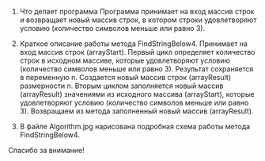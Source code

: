 1. Что делает программа
Программа принимает на вход массив строк и возвращает новый массив строк, в котором строки удовлетворяют условию (количество символов меньше или равно 3).

2. Краткое описание работы метода FindStringBelow4.
Принимает на вход массив строк (arrayStart).
Первый цикл определяет количество строк в исходном массиве, которые удовлетворяют условию (количество символов меньше или равно 3). Результат сохраняется в переменную n.
Создается новый массив строк (arrayResult) размерности n.
Вторым циклом заполняется новый массив (arrayResult) значениями из исходного массива (arrayStart), которые удовлетворяют условию (количество символов меньше или равно 3).
Возвращаем из метода заполненный новый массив (arrayResult).

3. В файле Algorithm.jpg нарисована подробная схема работы метода FindStringBelow4.

Спасибо за внимание!